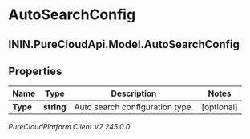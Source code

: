 # AutoSearchConfig

## ININ.PureCloudApi.Model.AutoSearchConfig

## Properties

|Name | Type | Description | Notes|
|------------ | ------------- | ------------- | -------------|
| **Type** | **string** | Auto search configuration type. | [optional] |



_PureCloudPlatform.Client.V2 245.0.0_
